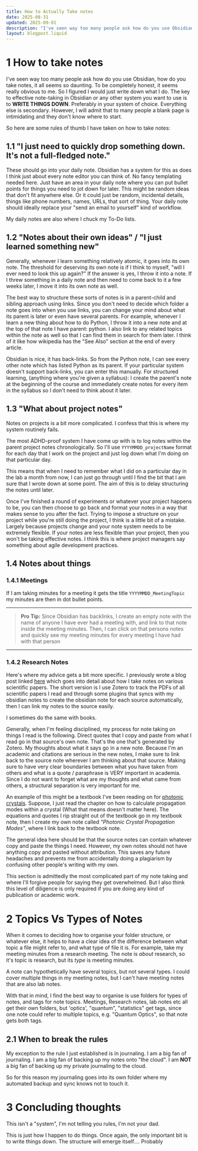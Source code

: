 ```yaml
---
title: How to Actually Take notes
date: 2025-08-31
updated: 2025-09-01
description: "I've seen way too many people ask how do you use Obsidian, how do you take notes, it all seems so daunting. To be completely honest, it seems really obvious to me. So I figured I would just write down what I do."
layout: blogpost.liquid
---
```


# 1 How to take notes

I've seen way too many people ask how do you use Obsidian, how do you take notes, it all seems so daunting. To be completely honest, it seems really obvious to me. So I figured I would just write down what I do. The key to effective note-taking in Obsidian or any other system you want to use is to **WRITE THINGS DOWN**. Preferably in your system of choice. Everything else is secondary. However, I will admit that to many people a blank page is intimidating and they don't know where to start. 

So here are some rules of thumb I have taken on how to take notes:

## 1.1 "I just need to quickly drop something down. It's not a full-fledged note."

These should go into your daily note. Obsidian has a system for this as does I think just about every note editor you can think of.  No fancy templating needed here. Just have an area in your daily note where you can put bullet points for things you need to jot down for later. This might be random ideas that don't fit anywhere else. Or it could just be random, incidental details, things like phone numbers, names, URLs, that sort of thing. Your daily note should ideally replace your "send an email to yourself" kind of workflow.

My daily notes are also where I chuck my To-Do lists. 


## 1.2 "Notes about their own ideas" / "I just learned something new"

Generally, whenever I learn something relatively atomic, it goes into its own note. The threshold for deserving its own note is if I think to myself, "will I ever need to look this up again?" If the answer is yes, I throw it into a note. If I threw something in a daily note and then need to come back to it a few weeks later, I move it into its own note as well. 

The best way to structure these sorts of notes is in a parent-child and sibling approach using links. Since you don't need to decide which folder a note goes into when you use links, you can change your mind about what its parent is later or even have several parents.  For example, whenever I learn a new thing about how to do Python, I throw it into a new note and at the top of that note I have parent: python.  I also link to any related topics within the note as well so that I can find them in search for them later. I think of it like how wikipedia has the "See Also" section at the end of every article. 

Obsidian is nice, it has back-links. So from the Python note, I can see every other note which has listed Python as its parent. If your particular system doesn't support back-links, you can enter this manually. For structured learning, (anything where you're given a syllabus): I create the parent's note at the beginning of the course and immediately create notes for every item in the syllabus so I don't need to think about it later.

## 1.3 "What about project notes"

Notes on projects is a bit more complicated. I confess that this is where my system routinely fails. 

The most ADHD-proof system I have come up with is to log notes within the parent project notes chronologically. So I'll use  `YYYYMMDD_projectName` format for each day that I work on the project and just log down what I'm doing on that particular day.

This means that when I need to remember what I did on a particular day in the lab a month from now, I can just go through until I find the bit that I am sure that I wrote down at some point. The aim of this is to delay structuring the notes until later. 

Once I've finished a round of experiments or whatever your project happens to be, you can then choose to go back and format your notes in a way that makes sense to you after the fact. Trying to impose a structure on your project while you're still doing the project, I think is a little bit of a mistake. Largely because projects change and your note system needs to be extremely flexible. If your notes are less flexible than your project, then you won't be taking effective notes. I think this is where project managers say something about agile development practices.

## 1.4 Notes about things

### 1.4.1 Meetings

If I am taking minutes for a meeting it gets the title `YYYYMMDD_MeetingTopic` my minutes are then in dot bullet points. 

---
> **Pro Tip:**
> Since Obsidian has backlinks, I create an empty note with the name of anyone I have ever had a meeting with, and link to that note inside the meeting minutes. Then, I can click on that persons notes and quickly see my meeting minutes for every meeting I have had with that person
---

### 1.4.2 Research Notes
Here's where my advice gets a bit more specific. I previously wrote a blog post linked [here](https://caffeineandlasers.com/blogs/How_I_do_my_Research(As_a_PhD_Student).html) which goes into detail about how I take notes on various scientific papers.  The short version is I use Zotero to track the PDFs of all scientific papers I read and through some plugins that syncs with my obsidian notes to create the obsidian note for each source automatically, then I can link my notes to the source easily. 

I sometimes do the same with books.

Generally, when I'm feeling disciplined, my process for note taking on things I read is the following. Direct quotes that I copy and paste from what I read go in that source's own note. That's the one that's generated by Zotero. My thoughts about what it says go in a new note. Because I'm an academic and citations are serious in the new notes, I make sure to link back to the source note wherever I am thinking about that source. Making sure to have very clear boundaries between what you have taken from others and what is a quote / paraphrase is VERY important in academia. Since I do not want to forget what are my thoughts and what came from others, a structural separation is very important for me. 

An example of this might be a textbook I've been reading on for [photonic crystals](https://en.wikipedia.org/wiki/Photonic_crystal). Suppose, I just read the chapter on how to calculate propagation modes within a crystal (What that means doesn't matter here). The equations and quotes I rip straight out of the textbook go in my textbook note, then I create my own note called *"Photonic Crystal Propagation Modes"*, where I link back to the textbook note.

The general idea here should be that the source notes can contain whatever copy and paste the things I need. However, my own notes should not have anything copy and pasted without attribution. This saves any future headaches and prevents me from accidentally doing a plagiarism by confusing other people's writing with my own.

This section is admittedly the most complicated part of my note taking and where I'll forgive people for saying they get overwhelmed. But I also think this level of diligence is only required if you are doing any kind of publication or academic work.

# 2 Topics Vs Types of Notes

When it comes to deciding how to organise your folder structure, or whatever else, it helps to have a clear idea of the difference between what topic a file might refer to, and what type of file it is. For example, take my meeting minutes from a research meeting. The note is *about* research, so it's topic is research, but its *type* is meeting minutes. 

A note can hypothetically have several topics, but not several types. I could cover multiple things in my meeting notes, but I can't have meeting notes that are also lab notes. 

With that in mind, I find the best way to organise is use folders for types of notes, and tags for note topics. Meetings, Research notes, lab notes etc all get their own folders, but 'optics', "quantum", "statistics" get tags, since one note could refer to multiple topics, e.g. "Quantum Optics", so that note gets both tags. 

## 2.1 When to break the rules

My exception to the rule I just established is in journaling. I am a big fan of journaling. I am a big fan of backing up my notes onto "the cloud". I am **NOT** a big fan of backing up my private journaling to the cloud. 

So for this reason my journaling goes into its own folder where my automated backup and sync knows not to touch it. 

# 3 Concluding thoughts

This isn't a "system", I'm not telling you rules, I'm not your dad. 

This is just how I happen to do things. Once again, the only important bit is to write things down. The structure will emerge itself.... Probably 



